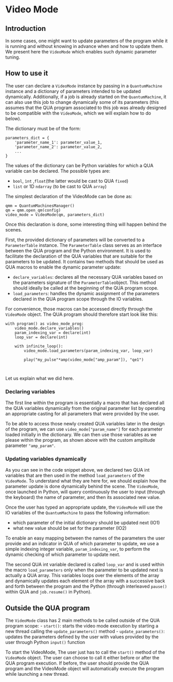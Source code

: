 # Video Mode
## Introduction

In some cases, one might want to update parameters of the program while it is running and without knowing in advance when and how to update them.
We present here the ```VideoMode``` which enables such dynamic parameter tuning.

## How to use it

The user can declare a ``VideoMode`` instance by passing in a ```QuantumMachine``` instance and a dictionary of
parameters intended to be updated dynamically. Additionally, if a job is already started on the ```QuantumMachine```,
it can also use this job to change dynamically some of its parameters (this assumes that the QUA program associated to this job
was already designed to be compatible with the ```VideoMode```, which we will explain how to do below).


The dictionary must be of the form:

```
parameters_dict = {
    'parameter_name_1': parameter_value_1,
    'parameter_name_2': parameter_value_2,
    ...
}
```
The values of the dictionary can be Python variables for which a QUA variable can be declared. The possible types are:
- ```bool```, ```ìnt``` ,```float```(the latter would be cast to QUA ```fixed```)
- ```list``` or 1D ```ndarray``` (to be cast to QUA ```array```)

The simplest declaration of the VideoMode can be done as:
```
qmm = QuantumMachinesManager()
qm = qmm.open_qm(config)
video_mode = VideoMode(qm, parameters_dict)
 ```

Once this declaration is done, some interesting thing will happen behind the scenes.

First, the provided dictionary of parameters will be converted to a ```ParameterTable``` instance.
The ```ParameterTable``` class serves as an interface between the QUA program and the Python environment. 
It is used to facilitate the declaration of the QUA variables that are suitable for the parameters to be updated.
It contains two methods that should be used as QUA macros to enable the dynamic parameter update:
  - ```declare_variables```: declares all the necessary QUA variables based on the parameters signature of the ```ParameterTable```object. 
        This method should ideally be called at the beginning of the QUA program scope.
  - ```load_parameters```: handles the dynamic assignment of the parameters declared in the QUA program scope through the IO variables.

For convenience, those macros can be accessed directly through the ```VideoMode``` object. The QUA program should therefore 
start look like this:

```
with program() as video_mode_prog:
    video_mode.declare_variables()
    param_indexing_var = declare(int)
    loop_var = declare(int)
    
    with infinite_loop():
        video_mode.load_parameters(param_indexing_var, loop_var)
        
        play("my_pulse"*amp(video_mode["amp_param"]), "qe1")
        
       
```

Let us explain what we did here.

### Declaring variables
The first line within the program is essentially a macro that has declared all the QUA variables dynamically from the 
original parameter list by operating an appropriate casting for all parameters that were provided by the user.

To be able to access those newly created QUA variables later in the design of the program, we can use 
```video_mode["param_name"]``` for each parameter loaded initially in the dictionary. We can then use those variables 
as we please within the program, as shown above with the custom amplitude parameter ```"amp_param"```.

### Updating variables dynamically

As you can see in the code snippet above, we declared two QUA int variables that are then used in the method 
``load_parameters`` of the ```VideoMode```. To understand what they are here for, we should explain how the parameter update
is done dynamically behind the scene.
The ```VideoMode```, once launched in Python, will query continuously the user to input (through the keyboard) 
the name of parameter, and then its associated new value. 

Once the user has typed an appropriate update, the ```VideoMode``` will use the IO variables of the ``QuantumMachine`` 
to pass the following information:
- which parameter of the initial dictionary should be updated next (IO1)
- what new value should be set for the parameter (IO2)

To enable an easy mapping between the names of the parameters the user provide and an indicator in QUA of which parameter to update,
we use a simple indexing integer variable, ```param_indexing_var```, to perform the dynamic checking of which parameter to update next.

The second QUA int variable declared is called ```loop_var``` and is used within the macro ```load_parameters``` 
only when the parameter to be updated next is actually a QUA array. This variables loops over the elements of the array and dynamically updates each element of the array with a successive back and forth between the program and the Python (through interleaved ```pause()``` within QUA and ```job.resume()``` in Python).

## Outside the QUA program
The ```VideoMode``` class has 2 main methods to be called outside of the QUA program scope:
    - ```start()```: starts the video mode execution by starting a new thread calling the ``update_parameters()`` method
    - ``update_parameters()``: updates the parameters defined by the user with values provided by the user through Python ```input()``` function

To start the VideoMode, The user just has to call the ```start()``` method of the ```VideoMode``` object. The user can choose to call it
either before or after the QUA program execution. If before, the user should provide the QUA program and the VideoMode object will automatically execute the program while launching a new thread.


  